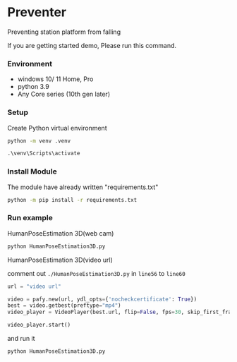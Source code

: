 # Preventer

Preventing station platform from falling

If you are getting started demo, Please run this command.

### Environment

- windows 10/ 11 Home, Pro
- python 3.9
- Any Core series (10th gen later)

### Setup

Create Python virtual environment

```cmd
python -m venv .venv

.\venv\Scripts\activate
```

### Install Module

The module have already written "requirements.txt"

```cmd
python -m pip install -r requirements.txt
```

### Run example

HumanPoseEstimation 3D(web cam)

```cmd
python HumanPoseEstimation3D.py
```

HumanPoseEstimation 3D(video url)

comment out `./HumanPoseEstimation3D.py` in `line56` to `line60`

```python
url = "video url" 

video = pafy.new(url, ydl_opts={'nocheckcertificate': True})
best = video.getbest(preftype="mp4")
video_player = VideoPlayer(best.url, flip=False, fps=30, skip_first_frames=0)

video_player.start()
```

and run it

```cmd
python HumanPoseEstimation3D.py
```
